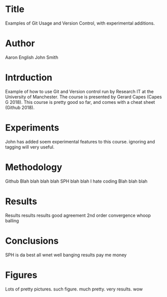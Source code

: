 # Title
Examples of Git Usage and Version Control, with experimental additions.


# Author
Aaron English
John Smith

# Intrduction
Example of how to use Git and Version control run by Research IT at the University of Manchester.
The course is presented by Gerard Capes (Capes G 2018). 
This course is pretty good so far, and comes with a cheat sheet (Github 2018).

# Experiments
John has added soem experimental features to this course.
ignoring and tagging will very useful.

# Methodology
Github Blah blah blah blah SPH blah blah I hate coding Blah blah blah

# Results
Results results results
good agreement
2nd order convergence whoop
balling

# Conclusions 
SPH is da best
all wnet well
banging results
pay me money

# Figures
Lots of pretty pictures.
such figure. much pretty. very results. wow


